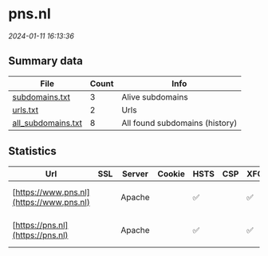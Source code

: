 # pns.nl
*2024-01-11 16:13:36*
## Summary data
| File       | Count | Info |
|------------|-------|------|
|[subdomains.txt](/data/pns.nl/subdomains.txt)|3|Alive subdomains|
|[urls.txt](/data/pns.nl/urls.txt)|2|Urls|
|[all_subdomains.txt](/data/pns.nl/all_subdomains.txt)|8|All found subdomains (history)|
## Statistics
| Url | SSL | Server | Cookie | HSTS | CSP | XFO | XXP | RP | Tech |Title |
|------------|-------|------|------|------|------|------|------|------|------|------|
|[https://www.pns.nl](https://www.pns.nl)| |Apache| |:white_check_mark: | |:white_check_mark: |:white_check_mark: |:white_check_mark: |Apache HTTP Serv...|Onderzoeken tijd...|
|[https://pns.nl](https://pns.nl)| |Apache| |:white_check_mark: | |:white_check_mark: |:white_check_mark: |:white_check_mark: |Apache HTTP Serv...|301 Moved Perman...|
